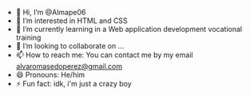 - 👋 Hi, I’m @Almape06
- 👀 I’m interested in HTML and CSS
- 🌱 I’m currently learning in a Web application development vocational training
- 💞️ I’m looking to collaborate on ...
- 📫 How to reach me: You can contact me by my email alvaromasedoperez@gmail.com
- 😄 Pronouns: He/him
- ⚡ Fun fact: idk, i'm just a crazy boy

